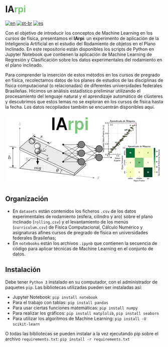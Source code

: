 # <font color=''>IA</font><font color='#7ac77a'>rpi</font>

[![en](https://img.shields.io/badge/lang-en-red.svg)](https://github.com/simcomat/IArpi/blob/main/README.md) [![pt-br](https://img.shields.io/badge/lang-pt--br-green.svg)](https://github.com/simcomat/IArpi/blob/main/README.pt-br.md) [![es](https://img.shields.io/badge/lang-es-yellow.svg)](https://github.com/simcomat/IArpi/blob/main/README.es.md)

Con el objetivo de introducir los conceptos de Machine Learning en los cursos de física, presentamos el **IArpi**: un experimento de aplicación de la Inteligencia Artificial en el estudio del Rodamiento de objetos en el Plano Inclinado. En este repositorio están disponibles los scripts de Python en Jupyter Notebook que contienen la aplicación de Machine Learning de Regresión y Clasificación sobre los datos experimentales del rodamiento en el plano inclinado.


Para comprender la inserción de estos métodos en los cursos de pregrado en física, recolectamos datos de los planes de estudios de las disciplinas de física computacional (o relacionadas) de diferentes universidades federales Brasileñas. Hicimos un análisis estadístico preliminar utilizando el procesamiento del lenguaje natural y el aprendizaje automático de clústeres y descubrimos que estos temas no se exploran en los cursos de física hasta la fecha. Los datos recopilados también se encuentrán disponibles aquí. 

![](https://github.com/simcomat/IArpi/blob/main/iarpi.png)


## Organización
- En `datasets` están contenidos los ficheros `.csv` de los datos experimentales de rodamiento (esfera, cilindro y aro) sobre el plano inclinado (`rolling.csv`) y el levantamiento de los menús (`curriculum.csv`) de Física Computacional, Cálculo Numérico y asignaturas afines cursos de pregrado de física en universidades federales Brasileñas;
- En `notebooks` están los archivos `.ipynb` que contienen la secuencia de código para aplicar técnicas de Machine Learning en el conjunto de datos.


## Instalación

Debe tener `Python 3` instalado en su computador, con el administrador de paquetes `pip`. Las bibliotecas utilizadas pueden ser instaladas así:

- Jupyter Notebook:
`pip install notebook`
- Para el trabajo con tablas:
`pip install pandas`
- Para usar ciertas funciones matemáticas:
`pip install numpy`
- Para realizar los gráficos:
`pip install matplolib`,
`pip install seaborn`
- Para utilizar los algoritmos de Machine Learning:
`pip install -U scikit-learn`

O todas las bibliotecas se pueden instalar a la vez ejecutando pip sobre el archivo `requirements.txt`:
`pip install -r requirements.txt`
